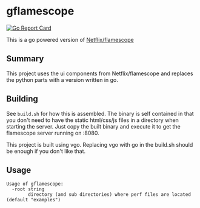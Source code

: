# gflamescope

[![Go Report Card](https://goreportcard.com/badge/github.com/mlctrez/gflamescope)](https://goreportcard.com/report/github.com/mlctrez/gflamescope)

This is a go powered version of [Netflix/flamescope](https://github.com/Netflix/flamescope)

## Summary

This project uses the ui components from Netflix/flamescope and replaces the python parts
with a version written in go.

## Building

See `build.sh` for how this is assembled. The binary is self contained in that you don't need to
have the static html/css/js files in a directory when starting the server. Just copy the built 
binary and execute it to get the flamescope server running on :8080.

This project is built using vgo. Replacing vgo with go in the build.sh should be enough if you don't
like that.

## Usage

```text
Usage of gflamescope:
  -root string
        directory (and sub directories) where perf files are located (default "examples")
```




